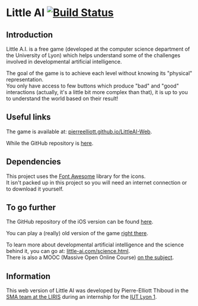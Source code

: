 # Little AI [![Build Status](https://travis-ci.org/pierreelliott/LittleAI-Web.svg?branch=master)](https://travis-ci.org/pierreelliott/LittleAI-Web)

## Introduction

Little A.I. is a free game (developed at the computer science department of the University of Lyon) which helps understand some of the challenges involved in developmental artificial intelligence.

The goal of the game is to achieve each level without knowing its "physical" representation.  
You only have access to few buttons which produce "bad" and "good" interactions (actually, it's a little bit more complex than that), it is up to you to understand the world based on their result!

## Useful links

The game is available at: [pierreelliott.github.io/LittleAI-Web](https://pierreelliott.github.io/LittleAI-Web).

While the GitHub repository is [here](https://github.com/pierreelliott/LittleAI-Web).

## Dependencies

This project uses the [Font Awesome](https://www.w3schools.com/icons/fontawesome_icons_intro.asp) library for the icons.  
It isn't packed up in this project so you will need an internet connection or to download it yourself.

## To go further

The GitHub repository of the iOS version can be found [here](https://github.com/OlivierGeorgeon/IOS-AImergence).

You can play a (really) old version of the game [right there](http://little-ai.com/).

To learn more about developmental artificial intelligence and the science behind it, you can go at: [little-ai.com/science.html](http://little-ai.com/science.html).  
There is also a MOOC (Massive Open Online Course) [on the subject](http://liris.cnrs.fr/ideal/mooc/).

## Information

This web version of Little AI was developed by Pierre-Elliott Thiboud in the [SMA team at the LIRIS](http://liris.cnrs.fr/equipes?id=74) during an internship for the [IUT Lyon 1](http://iut.univ-lyon1.fr/).
